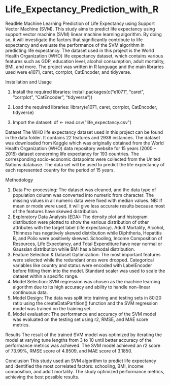 # Life_Expectancy_Prediction_with_R

ReadMe
Machine Learning Prediction of Life Expectancy using Support Vector Machine (SVM).
This study aims to predict life expectancy using support vector machine (SVM) linear machine learning algorithm. By doing so, it will investigate the factors that significantly contribute to life expectancy and evaluate the performance of the SVM algorithm in predicting life expectancy. The dataset used in this project is the World Health Organization (WHO) life expectancy dataset, which contains various features such as GDP, education level, alcohol consumption, adult mortality, BMI, and more. The project was written in R language and the main libraries used were e1071, caret, corrplot, CatEncoder, and tidyverse.

Installation and Usage
1.	Install the required libraries:
install.packages(c(“e1071”, “caret”, ”corrplot”, “CatEncoder”, “tidyverse”)) 

2.	Load the required libraries:
library(e1071, caret, corrplot, CatEncoder, tidyverse)

3.	Import the dataset:
df <- read.csv("life_expectancy.csv")

Dataset
The WHO life expectancy dataset used in this project can be found in the data folder. It contains 22 features and 2938 instances. The dataset was downloaded from Kaggle which was originally obtained from the World Health Organization (WHO) data repository website for 15 years (2000 – 2015) dataset concerning life expectancy for 193 countries. The corresponding socio-economic datapoints were collected from the United Nations database. The data set will be used to predict the life expectancy of each represented country for the period of 15 years.

Methodology
1.	Data Pre-processing: The dataset was cleaned, and the data type of population column was converted into numeric from character. The missing values in all numeric data were fixed with median values. NB: If mean or mode were used, it will give less accurate results because most of the features have skewed distribution. 
2.	Exploratory Data Analysis (EDA): The density plot and histogram distribution were plotted to show the various distribution of other attributes with the target label (life expectancy). Adult Mortality, Alcohol, Thinness has negatively skewed distribution while Diphtheria, Hepatitis B, and Polio were positively skewed. Schooling, Income Composition of Resources, Life Expectancy, and Total Expenditure have near normal or Gaussian distribution while BMI has a bimodal distribution.
3.	Feature Selection & Dataset Optimization: The most important features were selected while the redundant ones were dropped. Categorical variables like country and status were encoded with LabelEncoder before fitting them into the model. Standard scaler was used to scale the dataset within a specific range. 
4.	Model Selection: SVM regression was chosen as the machine learning algorithm due to its high accuracy and ability to handle non-linear continuous data.
5.	Model Design: The data was split into training and testing sets in 80:20 ratio using the createDataPartition() function and the SVM regression model was trained on the training set.
6.	Model evaluation: The performance and accuracy of the SVM model was evaluated on the testing set using r2, RMSE, and MAE score metrics.

Results
The result of the trained SVM model was optimized by iterating the model at varying tune lengths from 3 to 10 until better accuracy of the performance metrics was achieved. The SVM model achieved an r2 score of 73.99%, RMSE score of 4.8509, and MAE score of 3.1850.

Conclusion
This study used an SVM algorithm to predict life expectancy and identified the most correlated factors: schooling, BMI, income composition, and adult mortality. The study optimized performance metrics, achieving the best possible results.
